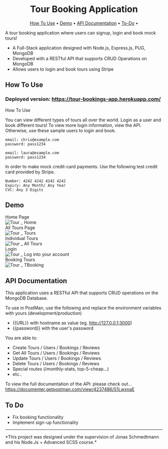<h1 align ="center" > Tour Booking Application </h1>
 <p align="center">
  <a href="#how-to-use">How To Use</a> •
  <a href="#Demo">Demo</a> •
  <a href="#API-Documentation">API Documentation</a> •
  <a href="#To-Do">To-Do</a> •</p>

A tour booking application where users can signup, login and book mock tours!
- A Full-Stack application designed with Node.js, Express.js, PUG, MongoDB
- Developed with a RESTful API that supports CRUD Operations on MongoDB
- Allows users to login and book tours using Stripe

## How To Use

### Deployed version: https://tour-bookings-app.herokuapp.com/
<aref id="useage">How To Use
  
You can view different types of tours all over the world. Login as a user and book different tours!
To view more login information, view the API. Otherwise, use these sample users to login and book.

```
email: chris@example.com
password: pass1234

email: laura@example.com
password: pass1234

```

In order to make mock credit-card payments. Use the following test credit card provided by Stripe.

```
Number: 4242 4242 4242 4242
Expiry: Any Month/ Any Year
CVC: Any 3 Digits
```
## Demo
Home Page
 <br>
![Tour _ Home](https://user-images.githubusercontent.com/79553858/147397567-90434da1-1eba-4fcf-bc0e-50509db7da0e.gif)
 <br>
 All Tours Page
  <br>
![Tour _ Tours](https://user-images.githubusercontent.com/79553858/147397581-3557c9ad-ba9f-4693-b0c4-5879d77d1725.gif)
 <br>
 Individual Tours 
 <br>
 ![Tour _ All Tours](https://user-images.githubusercontent.com/79553858/147397615-db23a65f-cd4d-4b98-bced-564459d23e25.gif)
 <br>
 Login
 <br>
 ![Tour _ Log into your account](https://user-images.githubusercontent.com/79553858/147397665-cc3f1818-763b-40fb-a71c-da64fd33e00c.gif)
 <br>
 Booking Tours
 <br>
 ![Tour _ TBooking](https://user-images.githubusercontent.com/79553858/147397678-c0722214-0ff2-44cf-b22c-785c358ab19f.gif)
 <br>


## API Documentation

This application uses a RESTful API that supports CRUD operations on the MongoDB Database.

 To use in PostMan, use the following and replace the environment variables with yours (development/production)
- {{URL}} with hostname as value (eg. http://127.0.0.1:3000)
- {{password}} with the user's password
 
You are able to:
  - Create Tours / Users / Bookings / Reviews
  - Get All Tours / Users / Bookings / Reviews
  - Update Tours  / Users / Bookings / Reviews
  - Delete Tours  / Users / Bookings / Reviews
  - Special routes (/monthly-stats, top-5-cheap...)
  - etc..

To view the full documentation of the API: please check out...
https://documenter.getpostman.com/view/4237486/S1LwxnaE

## To Do
- Fix booking functionality
- Implement sign-up functionality

<hr>
*This project was designed under the supervision of Jonas Schmedtmann and his Node.Js + Advanced SCSS course.*
